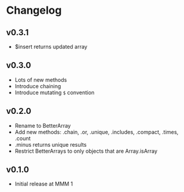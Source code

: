 # Changelog

## v0.3.1

* $insert returns updated array

## v0.3.0

* Lots of new methods
* Introduce chaining
* Introduce mutating `$` convention

## v0.2.0

* Rename to BetterArray
* Add new methods: .chain, .or, .unique, .includes, .compact, .times, .count
* .minus returns unique results
* Restrict BetterArrays to only objects that are Array.isArray

## v0.1.0

* Initial release at MMM 1
